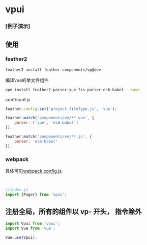 vpui
================

### [例子演示] 

## 使用

###  feather2

```sh
feather2 install feather-components/vp@dev
```

编译vue的单文件组件

```sh
npm install feather2-parser-vue fis-parser-es6-babel --save
```

conf/conf.js

```js
feather.config.set('project.fileType.js', 'vue');

feather.match('components/vm/**.vue', {
    parser: ['vue', 'es6-babel']
});

feather.match('components/vm/**.js', {
    parser: 'es6-babel'
});

```

### webpack

具体可见[webpack.config.js](./examples/webpack.config.js)

```html
 
```

```js
//index.js
import {Pager} from 'vpui';

```

## 注册全局，所有的组件以 vp- 开头， 指令除外

```js
import Vpui from 'vpui';
import Vue from 'vue';

Vue.use(Vpui);
```

